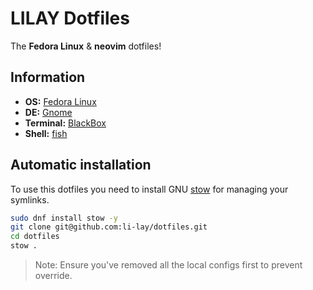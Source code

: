 # LILAY Dotfiles

The **Fedora Linux** & **neovim** dotfiles!

## Information

- **OS:** [Fedora Linux](https://fedoraproject.org/)
- **DE:** [Gnome](https://www.gnome.org/)
- **Terminal:** [BlackBox](https://gitlab.gnome.org/raggesilver/blackbox)
- **Shell:** [fish](https://fishshell.com/)

## Automatic installation

To use this dotfiles you need to install GNU [stow](https://www.gnu.org/software/stow/stow.html) for managing your symlinks.

```sh
sudo dnf install stow -y
git clone git@github.com:li-lay/dotfiles.git
cd dotfiles
stow .
```

> Note: Ensure you've removed all the local configs first to prevent override.
